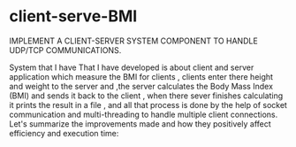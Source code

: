 # client-serve-BMI
IMPLEMENT A CLIENT-SERVER SYSTEM COMPONENT TO HANDLE UDP/TCP COMMUNICATIONS. 


System that I have That I have developed is about client and server application which measure the BMI for clients , clients enter there height and weight to the server and ,the server calculates the Body Mass Index (BMI) and sends it back to the client , when there sever finishes calculating it prints the result in a file , and all that process is done by the help of socket communication and multi-threading to handle multiple client connections. 
Let's summarize the improvements made and how they positively affect efficiency and execution time:
